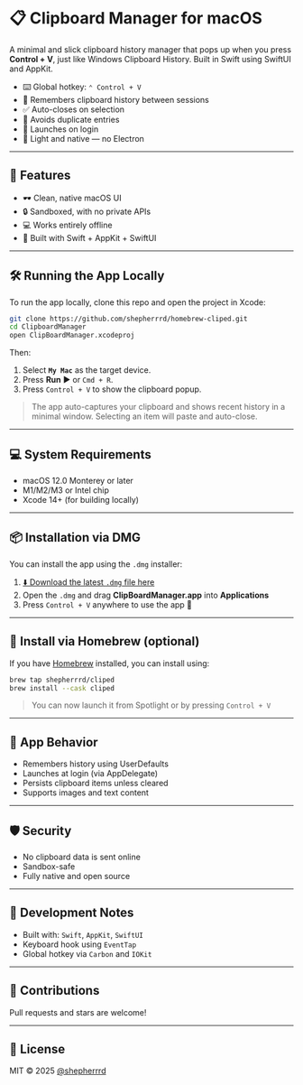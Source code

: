 # 📋 Clipboard Manager for macOS

A minimal and slick clipboard history manager that pops up when you press **Control + V**, just like Windows Clipboard History. Built in Swift using SwiftUI and AppKit.

- ⌨️ Global hotkey: `⌃ Control + V`
- 🧠 Remembers clipboard history between sessions
- ✅ Auto-closes on selection
- 🔁 Avoids duplicate entries
- 🚀 Launches on login
- 💾 Light and native — no Electron

---

## 🚀 Features

- 🕶️ Clean, native macOS UI
- 🔒 Sandboxed, with no private APIs
- 💻 Works entirely offline
- 🧰 Built with Swift + AppKit + SwiftUI

---

## 🛠️ Running the App Locally

To run the app locally, clone this repo and open the project in Xcode:

```bash
git clone https://github.com/shepherrrd/homebrew-cliped.git
cd ClipboardManager
open ClipBoardManager.xcodeproj
```

Then:

1. Select **`My Mac`** as the target device.
2. Press **Run** ▶️ or `Cmd + R`.
3. Press `Control + V` to show the clipboard popup.

> The app auto-captures your clipboard and shows recent history in a minimal window. Selecting an item will paste and auto-close.

---

## 💻 System Requirements

- macOS 12.0 Monterey or later
- M1/M2/M3 or Intel chip
- Xcode 14+ (for building locally)

---

## 📦 Installation via DMG

You can install the app using the `.dmg` installer:

1. [⬇️ Download the latest `.dmg` file here](https://github.com/shepherrrd/homebrew-cliped/releases/latest)
2. Open the `.dmg` and drag **ClipBoardManager.app** into **Applications**
3. Press `Control + V` anywhere to use the app 🎉

---

## 🍺 Install via Homebrew (optional)

If you have [Homebrew](https://brew.sh) installed, you can install using:

```bash
brew tap shepherrrd/cliped
brew install --cask cliped
```

> You can now launch it from Spotlight or by pressing `Control + V`

---

## 📂 App Behavior

- Remembers history using UserDefaults
- Launches at login (via AppDelegate)
- Persists clipboard items unless cleared
- Supports images and text content

---

## 🛡️ Security

- No clipboard data is sent online
- Sandbox-safe
- Fully native and open source

---

## 🧪 Development Notes

- Built with: `Swift`, `AppKit`, `SwiftUI`
- Keyboard hook using `EventTap`
- Global hotkey via `Carbon` and `IOKit`

---

## 🤝 Contributions

Pull requests and stars are welcome!

---

## 📄 License

MIT © 2025 [@shepherrrd](https://github.com/shepherrrd)
